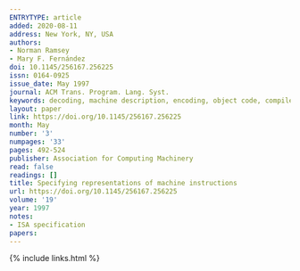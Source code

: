 ```yaml
---
ENTRYTYPE: article
added: 2020-08-11
address: New York, NY, USA
authors:
- Norman Ramsey
- Mary F. Fernández
doi: 10.1145/256167.256225
issn: 0164-0925
issue_date: May 1997
journal: ACM Trans. Program. Lang. Syst.
keywords: decoding, machine description, encoding, object code, compiler generation, relocation, machine code
layout: paper
link: https://doi.org/10.1145/256167.256225
month: May
number: '3'
numpages: '33'
pages: 492-524
publisher: Association for Computing Machinery
read: false
readings: []
title: Specifying representations of machine instructions
url: https://doi.org/10.1145/256167.256225
volume: '19'
year: 1997
notes:
- ISA specification
papers:
---
```

{% include links.html %}
